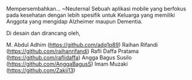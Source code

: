 Mempersembahkan... ~Neuternal Sebuah aplikasi mobile yang berfokus pada kesehatan dengan lebih spesifik untuk Keluarga yang memiliki Anggota yang mengidap Alzheimer maupun Dementia.

Di desain dan dirancang oleh,

M. Abdul Adhim (https://github.com/adq1p89)
Raihan Rifandi (https://github.com/raihanrifandi)
Rafli Daffa Pratama (https://github.com/raflidaffa)
Angga Bagus Susilo (https://github.com/AnggaBagusS)
Imam Muzaki (https://github.com/Zakii13)
